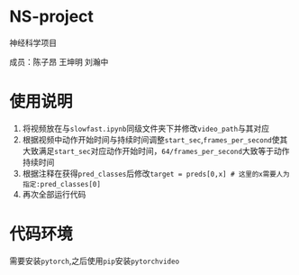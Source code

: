 # NS-project
神经科学项目

成员：陈子昂 王坤明 刘瀚中

# 使用说明
1. 将视频放在与`slowfast.ipynb`同级文件夹下并修改`video_path`与其对应
2. 根据视频中动作开始时间与持续时间调整`start_sec`,`frames_per_second`使其大致满足`start_sec`对应动作开始时间，`64/frames_per_second`大致等于动作持续时间
3. 根据注释在获得`pred_classes`后修改`target = preds[0,x] # 这里的x需要人为指定:pred_classes[0]`
4. 再次全部运行代码

# 代码环境
需要安装`pytorch`,之后使用`pip`安装`pytorchvideo`
